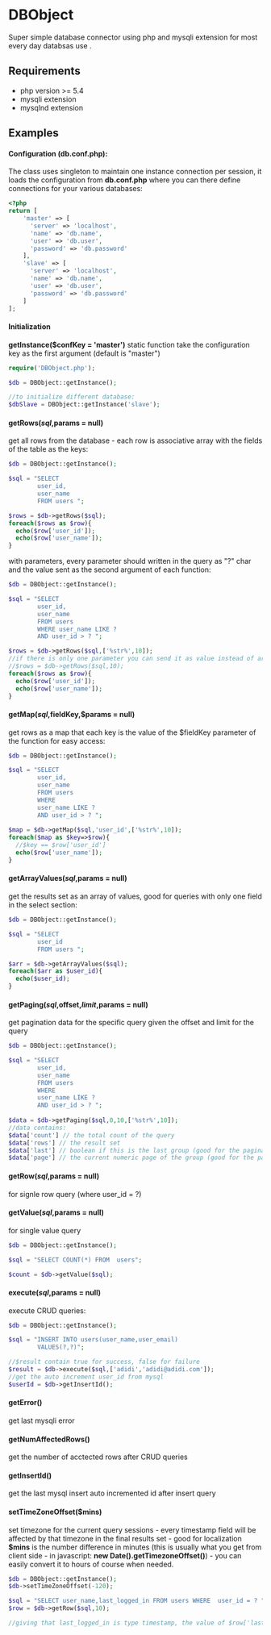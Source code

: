 # DBObject
Super simple database connector using php and mysqli extension for most every day  databsas use .

Requirements
------------
- php version >= 5.4
- mysqli extension 
- mysqlnd extension

Examples
------------
#### Configuration (**db.conf.php**):
The class uses singleton to maintain one instance connection per session, it loads the configuration  from **db.conf.php** where you can there define connections for your various databases:
```php
<?php
return [
    'master' => [
      'server' => 'localhost',
      'name' => 'db.name',
      'user' => 'db.user',
      'password' => 'db.password'
    ],
    'slave' => [
      'server' => 'localhost',
      'name' => 'db.name',
      'user' => 'db.user',
      'password' => 'db.password'
    ]
];
```
#### Initialization
**getInstance($confKey = 'master')** static function take the configuration key as the first argument (default is "master")
```php
require('DBObject.php');

$db = DBObject::getInstance();

//to initialize different database:
$dbSlave = DBObject::getInstance('slave');
```
#### getRows($sql,$params = null)
get all rows from the database - each row is associative array with the fields of the table as the keys:
```php
$db = DBObject::getInstance();

$sql = "SELECT 
        user_id,
        user_name
        FROM users ";

$rows = $db->getRows($sql);
foreach($rows as $row){
  echo($row['user_id']);
  echo($row['user_name']);
}
```
with parameters, every parameter should written in the query as "?" char 
and the value sent as the second argument of each function:
```php
$db = DBObject::getInstance();

$sql = "SELECT 
        user_id,
        user_name
        FROM users 
        WHERE user_name LIKE ? 
        AND user_id > ? ";

$rows = $db->getRows($sql,['%str%',10]);
//if there is only one parameter you can send it as value instead of array.
//$rows = $db->getRows($sql,10);
foreach($rows as $row){
  echo($row['user_id']);
  echo($row['user_name']);
}
```
#### getMap($sql,$fieldKey,$params = null)
get rows as a map that each key is the value of the $fieldKey parameter of the function for easy access:
```php
$db = DBObject::getInstance();

$sql = "SELECT 
        user_id,
        user_name
        FROM users 
        WHERE 
        user_name LIKE ? 
        AND user_id > ? ";
        
$map = $db->getMap($sql,'user_id',['%str%',10]);
foreach($map as $key=>$row){
  //$key == $row['user_id']
  echo($row['user_name']);
}
```
#### getArrayValues($sql,$params = null)
get the results set as an array of values, good for queries with only one field in the select section:
```php
$db = DBObject::getInstance();

$sql = "SELECT 
        user_id
        FROM users ";

$arr = $db->getArrayValues($sql);
foreach($arr as $user_id){
  echo($user_id);
}
```
#### getPaging($sql,$offset,$limit,$params = null)
get pagination data for the specific query given the offset and limit for the query
```php
$db = DBObject::getInstance();

$sql = "SELECT 
        user_id,
        user_name
        FROM users 
        WHERE 
        user_name LIKE ? 
        AND user_id > ? ";
        
$data = $db->getPaging($sql,0,10,['%str%',10]);
//data contains:
$data['count'] // the total count of the query 
$data['rows'] // the result set 
$data['last'] // boolean if this is the last group (good for the pagination calculation)
$data['page'] // the current numeric page of the group (good for the pagination calculation)
```
#### getRow($sql,$params = null) 
for signle row query (where user_id = ?)
#### getValue($sql,$params = null)
for single value query
```php
$db = DBObject::getInstance();

$sql = "SELECT COUNT(*) FROM  users";

$count = $db->getValue($sql);
```
#### execute($sql,$params = null)
execute CRUD queries:
```php
$db = DBObject::getInstance();

$sql = "INSERT INTO users(user_name,user_email)
        VALUES(?,?)";

//$result contain true for success, false for failure        
$result = $db->execute($sql,['adidi','adidi@adidi.com']);
//get the auto increment user_id from mysql
$userId = $db->getInsertId();
```
#### getError()
get last mysqli error
#### getNumAffectedRows()
get the number of acctected rows after CRUD queries
#### getInsertId()
get the last mysql insert auto incremented id after insert query
#### setTimeZoneOffset($mins)
set timezone for the current query sessions - every timestamp field will be affected by that timezone
in the final results set - good for localization
**$mins** is the number difference in minutes (this is usually what you get from client side - in javascript: **new Date().getTimezoneOffset()**) - you can easily convert it to hours of course when needed.
```php
$db = DBObject::getInstance();
$db->setTimeZoneOffset(-120);

$sql = "SELECT user_name,last_logged_in FROM users WHERE  user_id = ? ";
$row = $db->getRow($sql,10);

//giving that last_logged_in is type timestamp, the value of $row['last_logged_im'] will be +02:00 from UTC timezone.
```
